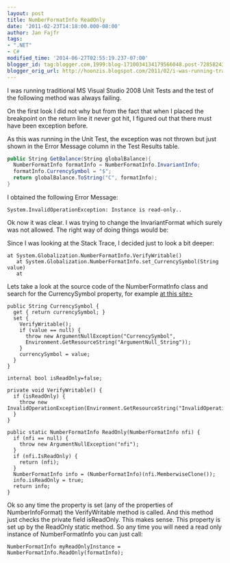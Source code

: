 ```yaml
---
layout: post
title: NumberFormatInfo ReadOnly
date: '2011-02-23T14:18:00.000-08:00'
author: Jan Fajfr
tags:
- ".NET"
- C#
modified_time: '2014-06-27T02:55:19.237-07:00'
blogger_id: tag:blogger.com,1999:blog-1710034134179566048.post-7285824319203390560
blogger_orig_url: http://hoonzis.blogspot.com/2011/02/i-was-running-traditional-ms-visual.html
---
```

I was running traditional MS Visual Studio 2008 Unit Tests and the test of the following method was always failing.


On the first look I did not why but from the fact that when I placed the breakpoint on the return line it never got hit, I figured out that there must have been exception
before.

As this was running in the Unit Test, the exception was not thrown but just shown in the Error Message column in the Test Results table.

```csharp
public String GetBalance(String globalBalance){
  NumberFormatInfo formatInfo = NumberFormatInfo.InvariantInfo;
  formatInfo.CurrencySymbol = "$";
  return globalBalance.ToString("C", formatInfo);
}
```

I obtained the following Error Message:

```
System.InvalidOperationException: Instance is read-only..
```

Ok now it was clear. I was trying to change the InvariantFormat which
surely was not allowed. The right way of doing things would be:

Since I was looking at the Stack Trace, I decided just to look a bit
deeper:

```
at System.Globalization.NumberFormatInfo.VerifyWritable()
   at System.Globalization.NumberFormatInfo.set_CurrencySymbol(String value)
   at
```

Lets take a look at the source code of the NumberFormatInfo class and
search for the CurrencySymbol property, for example [at this
site&gt;](http://reflector.webtropy.com/default.aspx/Net/Net/3@5@50727@3053/DEVDIV/depot/DevDiv/releases/whidbey/netfxsp/ndp/clr/src/BCL/System/Globalization/NumberFormatInfo@cs/1/NumberFormatInfo@cs)

```
public String CurrencySymbol {
  get { return currencySymbol; }
  set {
    VerifyWritable();
    if (value == null) {
      throw new ArgumentNullException("CurrencySymbol",
      Environment.GetResourceString("ArgumentNull_String"));
    }
    currencySymbol = value;
  }
}

internal bool isReadOnly=false;

private void VerifyWritable() {
  if (isReadOnly) {
    throw new
InvalidOperationException(Environment.GetResourceString("InvalidOperation_ReadOnly"));
  }
}

public static NumberFormatInfo ReadOnly(NumberFormatInfo nfi) {
  if (nfi == null) {
    throw new ArgumentNullException("nfi");
  }
  if (nfi.IsReadOnly) {
    return (nfi);
  }
  NumberFormatInfo info = (NumberFormatInfo)(nfi.MemberwiseClone());
  info.isReadOnly = true;
  return info;
}
```

Ok so any time the property is set (any of the properties of
NumberInfoFormat) the VerifyWritable method is called. And this method
just checks the private field isReadOnly. This makes sense. This
property is set up by the ReadOnly static method. So any time you will
need a read only instance of NumberFormatInfo you can just call:

```
NumberFormatInfo myReadOnlyInstance = NumberFormatInfo.ReadOnly(formatInfo);
```

